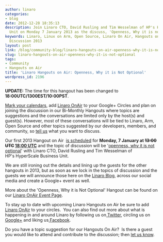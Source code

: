 ```yaml
---
author: linaro
categories:
- blog
date: 2012-12-28 18:35:13
description: Join Linaro CTO, David Rusling and Tim Wesselman of HP's HyperScale Business
  Unit on Monday 7 January 2013 as the discuss, 'Openness, Why it is not optional'.
keywords: Linaro, Linux on Arm, Open Source, Linaro On Air, Hangouts on Air, Openness,
  Discussion 2013
layout: post
link: /blog/community-blog/linaro-hangouts-on-air-openness-why-it-is-not-optional/
slug: linaro-hangouts-on-air-openness-why-it-is-not-optional
tags:
- Community
- Hangouts on Air
title: 'Linaro Hangouts on Air: Openness, Why it is Not Optional'
wordpress_id: 2196
---
```


**UPDATE:** The time for this hangout has been changed to **18:00UTC/1300EST/10:00PST**.

[Mark your calendars](https://wiki.linaro.org/2013/HangoutsOnAir), add [Linaro OnAir](https://plus.google.com/u/0/116754366033915823792/posts) to your Google+ Circles and plan on joining the discussion in our Bi-Monthly Hangouts where topics are suggestions and the conversations are limited only by the host(s) and guest(s). However, most of these conversations will be tied to Linaro, Arm, Open Source and other topics suggested by our developers, members, and community, so [tell us](mailto:on.air@linaro.org) what you want to discuss.

Our first 2013 Hangout on Air  [is scheduled](https://plus.google.com/u/0/events/c0j8ui7b1qgavvhluktlsla95pc) for **Monday, 7 January at <del>13:00 UTC</del> [18:00 UTC](https://www.timeanddate.com/worldclock/converter.html)** and the topic of discussion will be '[openness, why it is not optional](/blog/why-openness-is-not-optional/)' with Linaro CTO, David Rusling and Tim Wesselman of HP's HyperScale Business Unit.

We are still ironing out the details and lining up the guests for the other hangouts in 2013, but as soon as we lock in the topics of discussion and the guests we will announce those here on the [Linaro Blog](/blog), across our social media and create a Google+ event as well.

More about the 'Openness, Why it is Not Optional' Hangout can be found on our [Linaro OnAir Event Page](https://plus.google.com/u/0/events/c0j8ui7b1qgavvhluktlsla95pc).

To stay up to date with upcoming Linaro Hangouts on Air be sure to add[ Linaro OnAir](https://plus.google.com/u/0/116754366033915823792/posts) to your circles.  You can also find out more about what is happening in and around Linaro by following us on[ Twitter](https://twitter.com/LinaroOrg), circling us on [ Google+](https://plus.google.com/+LinaroOnAir) and liking us[ Facebook](https://www.facebook.com/LinaroOrg).

Do you have a topic suggestion for our Hangouts On Air?  Is there a guest you would like to attend and contribute to the discussion; then [let us know](maito:on.air@linaro.org).